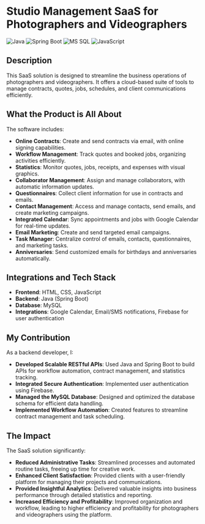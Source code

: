 # Studio Management SaaS for Photographers and Videographers

![Java](https://img.shields.io/badge/Java-007396?style=flat&logo=java&logoColor=white)
![Spring Boot](https://img.shields.io/badge/Spring%20Boot-6DB33F?style=flat&logo=spring&logoColor=white)
![MS SQL](https://img.shields.io/badge/MS%20SQL%20Server-CC2927?style=flat&logo=microsoftsqlserver&logoColor=white)
![JavaScript](https://img.shields.io/badge/JavaScript-F7DF1E?style=flat&logo=javascript&logoColor=black)

## Description
This SaaS solution is designed to streamline the business operations of photographers and videographers. It offers a cloud-based suite of tools to manage contracts, quotes, jobs, schedules, and client communications efficiently.

## What the Product is All About

The software includes:

- **Online Contracts**: Create and send contracts via email, with online signing capabilities.
- **Workflow Management**: Track quotes and booked jobs, organizing activities efficiently.
- **Statistics**: Monitor quotes, jobs, receipts, and expenses with visual graphics.
- **Collaborator Management**: Assign and manage collaborators, with automatic information updates.
- **Questionnaires**: Collect client information for use in contracts and emails.
- **Contact Management**: Access and manage contacts, send emails, and create marketing campaigns.
- **Integrated Calendar**: Sync appointments and jobs with Google Calendar for real-time updates.
- **Email Marketing**: Create and send targeted email campaigns.
- **Task Manager**: Centralize control of emails, contacts, questionnaires, and marketing tasks.
- **Anniversaries**: Send customized emails for birthdays and anniversaries automatically.

## Integrations and Tech Stack

- **Frontend**: HTML, CSS, JavaScript
- **Backend**: Java (Spring Boot)
- **Database**: MySQL
- **Integrations**: Google Calendar, Email/SMS notifications, Firebase for user authentication

## My Contribution

As a backend developer, I:

- **Developed Scalable RESTful APIs**: Used Java and Spring Boot to build APIs for workflow automation, contract management, and statistics tracking.
- **Integrated Secure Authentication**: Implemented user authentication using Firebase.
- **Managed the MySQL Database**: Designed and optimized the database schema for efficient data handling.
- **Implemented Workflow Automation**: Created features to streamline contract management and task scheduling.

## The Impact

The SaaS solution significantly:

- **Reduced Administrative Tasks**: Streamlined processes and automated routine tasks, freeing up time for creative work.
- **Enhanced Client Satisfaction**: Provided clients with a user-friendly platform for managing their projects and communications.
- **Provided Insightful Analytics**: Delivered valuable insights into business performance through detailed statistics and reporting.
- **Increased Efficiency and Profitability**: Improved organization and workflow, leading to higher efficiency and profitability for photographers and videographers using the platform.
